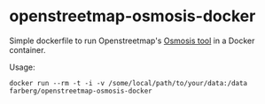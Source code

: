 # openstreetmap-osmosis-docker
Simple dockerfile to run Openstreetmap's [Osmosis tool](http://wiki.openstreetmap.org/wiki/Osmosis) in a Docker container.

Usage:
```
docker run --rm -t -i -v /some/local/path/to/your/data:/data farberg/openstreetmap-osmosis-docker
```

